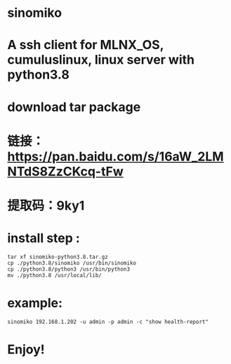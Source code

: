 # sinomiko
# A ssh client for MLNX_OS, cumuluslinux, linux server with python3.8

# download tar package 
# 链接：https://pan.baidu.com/s/16aW_2LMNTdS8ZzCKcq-tFw 
# 提取码：9ky1 

# install step :
	tar xf sinomiko-python3.8.tar.gz
	cp ./python3.8/sinomiko /usr/bin/sinomiko
	cp ./python3.8/python3 /usr/bin/python3
	mv ./python3.8 /usr/local/lib/

# example:
	sinomiko 192.168.1.202 -u admin -p admin -c "show health-report"

# Enjoy!
